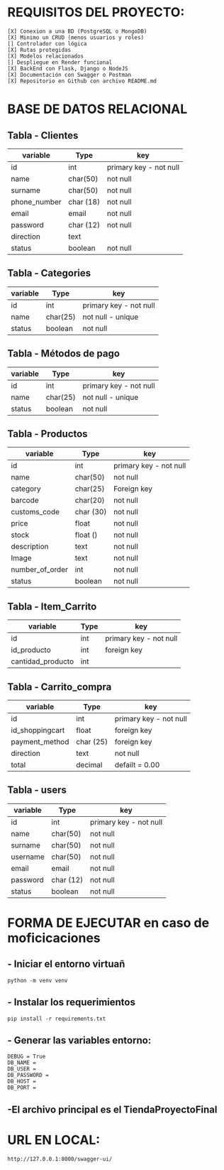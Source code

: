 # REQUISITOS DEL PROYECTO:

    [X] Conexion a una BD (PostgreSQL o MongoDB)
    [X] Minimo un CRUD (menos usuarios y roles)
    [] Controlador con lógica
    [X] Rutas protegidas
    [X] Modelos relacionados
    [] Despliegue en Render funcional
    [X] BackEnd con Flask, Django o NodeJS
    [X] Documentación con Swagger o Postman
    [X] Repositorio en Github con archivo README.md

# BASE DE DATOS RELACIONAL

## Tabla - Clientes

| variable     | Type      | key                    |
| ------------ | --------- | ---------------------- |
| id           | int       | primary key - not null |
| name         | char(50)  | not null               |
| surname      | char(50)  | not null               |
| phone_number | char (18) | not null               |
| email        | email     | not null               |
| password     | char (12) | not null               |
| direction    | text      |                        |
| status       | boolean   | not null               |

## Tabla - Categories

| variable | Type     | key                    |
| -------- | -------- | ---------------------- |
| id       | int      | primary key - not null |
| name     | char(25) | not null - unique      |
| status   | boolean  | not null               |

## Tabla - Métodos de pago

| variable | Type     | key                    |
| -------- | -------- | ---------------------- |
| id       | int      | primary key - not null |
| name     | char(25) | not null - unique      |
| status   | boolean  | not null               |

## Tabla - Productos

| variable        | Type      | key                    |
| --------------- | --------- | ---------------------- |
| id              | int       | primary key - not null |
| name            | char(50)  | not null               |
| category        | char(25)  | Foreign key            |
| barcode         | char(20)  | not null               |
| customs_code    | char (30) | not null               |
| price           | float     | not null               |
| stock           | float ()  | not null               |
| description     | text      | not null               |
| Image           | text      | not null               |
| number_of_order | int       | not null               |
| status          | boolean   | not null               |

## Tabla - Item_Carrito

| variable          | Type | key                    |
| ----------------- | ---- | ---------------------- |
| id                | int  | primary key - not null |
| id_producto       | int  | foreign key            |
| cantidad_producto | int  |                        |

## Tabla - Carrito_compra

| variable        | Type      | key                    |
| --------------- | --------- | ---------------------- |
| id              | int       | primary key - not null |
| id_shoppingcart | float     | foreign key            |
| payment_method  | char (25) | foreign key            |
| direction       | text      | not null               |
| total           | decimal   | defailt = 0.00         |

## Tabla - users

| variable | Type      | key                    |
| -------- | --------- | ---------------------- |
| id       | int       | primary key - not null |
| name     | char(50)  | not null               |
| surname  | char(50)  | not null               |
| username | char(50)  | not null               |
| email    | email     | not null               |
| password | char (12) | not null               |
| status   | boolean   | not null               |

# FORMA DE EJECUTAR en caso de moficicaciones

## - Iniciar el entorno virtuañ

    python -m venv venv

## - Instalar los requerimientos

    pip install -r requirements.txt

## - Generar las variables entorno:

    DEBUG = True
    DB_NAME =
    DB_USER =
    DB_PASSWORD =
    DB_HOST =
    DB_PORT =

## -El archivo principal es el TiendaProyectoFinal

# URL EN LOCAL:

    http://127.0.0.1:8000/swagger-ui/

